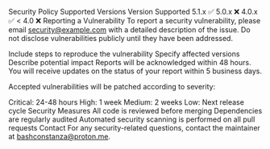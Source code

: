 Security Policy
Supported Versions
Version	Supported
5.1.x	:white_check_mark:
5.0.x	:x:
4.0.x	:white_check_mark:
< 4.0	:x:
Reporting a Vulnerability
To report a security vulnerability, please email security@example.com with a detailed description of the issue. Do not disclose vulnerabilities publicly until they have been addressed.

Include steps to reproduce the vulnerability
Specify affected versions
Describe potential impact
Reports will be acknowledged within 48 hours. You will receive updates on the status of your report within 5 business days.

Accepted vulnerabilities will be patched according to severity:

Critical: 24-48 hours
High: 1 week
Medium: 2 weeks
Low: Next release cycle
Security Measures
All code is reviewed before merging
Dependencies are regularly audited
Automated security scanning is performed on all pull requests
Contact
For any security-related questions, contact the maintainer at bashconstanza@proton.me.
